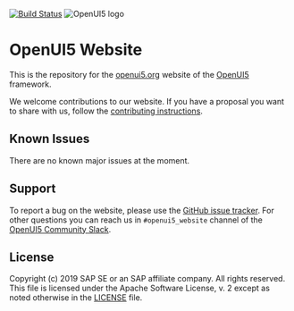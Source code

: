 [![Build Status](https://travis-ci.org/SAP/openui5-website.svg?branch=master)](https://travis-ci.org/SAP/openui5-website)
![OpenUI5 logo](http://openui5.org/images/OpenUI5_new_big_side.png)

# OpenUI5 Website

This is the repository for the [openui5.org](openui5.org) website of the [OpenUI5](https://github.com/SAP/openui5) framework.

We welcome contributions to our website. If you have a proposal you want to share with us, follow the [contributing instructions](CONTRIBUTING.md).

## Known Issues
There are no known major issues at the moment.

## Support
To report a bug on the website, please use the [GitHub issue tracker](https://github.com/SAP/openui5-website/issues). For other questions you can reach us in `#openui5_website` channel of the [OpenUI5 Community Slack](https://slackui5invite.herokuapp.com).

## License
Copyright (c) 2019 SAP SE or an SAP affiliate company. All rights reserved.
This file is licensed under the Apache Software License, v. 2 except as noted otherwise in the [LICENSE](/LICENSE) file.
